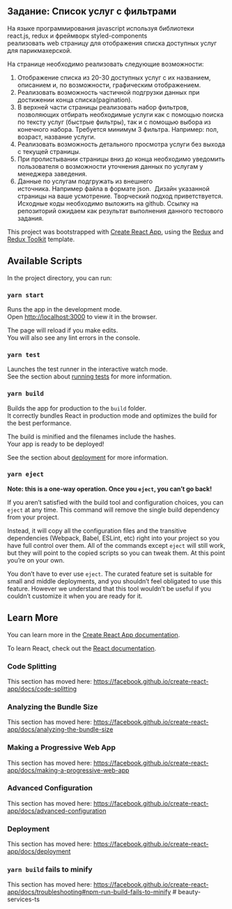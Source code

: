 ## Задание: Список услуг с фильтрами  

На языке программирования javascript используя библиотеки react.js, redux и фреймворк styled-components реализовать web страницу для отображения списка доступных услуг для парикмахерской.   

На странице необходимо реализовать следующие возможности:  
1. Отображение списка из 20-30 доступных услуг с их названием, описанием и, по возможности, графическим отображением.  
2. Реализовать возможность частичной подгрузки данных при достижении конца списка(pagination).  
3. В верхней части страницы реализовать набор фильтров, позволяющих отбирать необходимые услуги как с помощью поиска по тексту услуг (быстрые фильтры), так и с помощью выбора из конечного набора. Требуется минимум 3 фильтра. Например: пол, возраст, название услуги. 
4. Реализовать возможность детального просмотра услуги без выхода с текущей страницы. 
5. При пролистывании страницы вниз до конца необходимо уведомить пользователя о возможности уточнения данных по услугам у менеджера заведения.  
6. Данные по услугам подгружать из внешнего источника. Например файла в формате json.  Дизайн указанной страницы на ваше усмотрение. Творческий подход приветствуется.  Исходные коды необходимо выложить на github. Ссылку на репозиторий ожидаем как результат выполнения данного тестового задания. 

This project was bootstrapped with [Create React App](https://github.com/facebook/create-react-app), using the [Redux](https://redux.js.org/) and [Redux Toolkit](https://redux-toolkit.js.org/) template.

## Available Scripts

In the project directory, you can run:

### `yarn start`

Runs the app in the development mode.<br />
Open [http://localhost:3000](http://localhost:3000) to view it in the browser.

The page will reload if you make edits.<br />
You will also see any lint errors in the console.

### `yarn test`

Launches the test runner in the interactive watch mode.<br />
See the section about [running tests](https://facebook.github.io/create-react-app/docs/running-tests) for more information.

### `yarn build`

Builds the app for production to the `build` folder.<br />
It correctly bundles React in production mode and optimizes the build for the best performance.

The build is minified and the filenames include the hashes.<br />
Your app is ready to be deployed!

See the section about [deployment](https://facebook.github.io/create-react-app/docs/deployment) for more information.

### `yarn eject`

**Note: this is a one-way operation. Once you `eject`, you can’t go back!**

If you aren’t satisfied with the build tool and configuration choices, you can `eject` at any time. This command will remove the single build dependency from your project.

Instead, it will copy all the configuration files and the transitive dependencies (Webpack, Babel, ESLint, etc) right into your project so you have full control over them. All of the commands except `eject` will still work, but they will point to the copied scripts so you can tweak them. At this point you’re on your own.

You don’t have to ever use `eject`. The curated feature set is suitable for small and middle deployments, and you shouldn’t feel obligated to use this feature. However we understand that this tool wouldn’t be useful if you couldn’t customize it when you are ready for it.

## Learn More

You can learn more in the [Create React App documentation](https://facebook.github.io/create-react-app/docs/getting-started).

To learn React, check out the [React documentation](https://reactjs.org/).

### Code Splitting

This section has moved here: https://facebook.github.io/create-react-app/docs/code-splitting

### Analyzing the Bundle Size

This section has moved here: https://facebook.github.io/create-react-app/docs/analyzing-the-bundle-size

### Making a Progressive Web App

This section has moved here: https://facebook.github.io/create-react-app/docs/making-a-progressive-web-app

### Advanced Configuration

This section has moved here: https://facebook.github.io/create-react-app/docs/advanced-configuration

### Deployment

This section has moved here: https://facebook.github.io/create-react-app/docs/deployment

### `yarn build` fails to minify

This section has moved here: https://facebook.github.io/create-react-app/docs/troubleshooting#npm-run-build-fails-to-minify
#   b e a u t y - s e r v i c e s - t s  
 